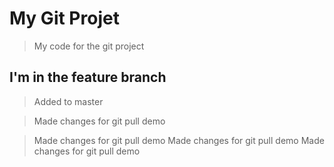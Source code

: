 # My Git Projet

> My code for the git project

## I'm in the feature branch

> Added to master

> Made changes for git pull demo

> Made changes for git pull demo
> Made changes for git pull demo
> Made changes for git pull demo


